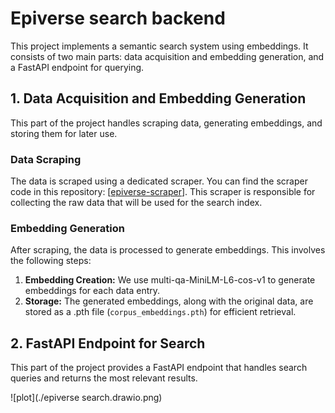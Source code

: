 # Epiverse search backend

This project implements a semantic search system using embeddings. It consists of two main parts: data acquisition and embedding generation, and a FastAPI endpoint for querying.

## 1. Data Acquisition and Embedding Generation

This part of the project handles scraping data, generating embeddings, and storing them for later use.

### Data Scraping

The data is scraped using a dedicated scraper.  You can find the scraper code in this repository: [[epiverse-scraper]([url](https://github.com/epiverse-connect/epiverse-scraper))].  This scraper is responsible for collecting the raw data that will be used for the search index.

### Embedding Generation

After scraping, the data is processed to generate embeddings.  This involves the following steps:

1. **Embedding Creation:**  We use multi-qa-MiniLM-L6-cos-v1 to generate embeddings for each data entry.
2. **Storage:** The generated embeddings, along with the original data, are stored as a .pth file (`corpus_embeddings.pth`) for efficient retrieval. 


## 2. FastAPI Endpoint for Search
This part of the project provides a FastAPI endpoint that handles search queries and returns the most relevant results.

![plot](./epiverse search.drawio.png)


